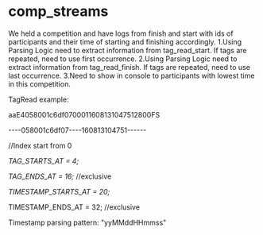 # comp_streams

We held a competition and have logs from finish and start with ids of participants and their time of starting and finishing accordingly. 
1.Using Parsing Logic need to extract information from tag_read_start. If tags are repeated, need to use first occurrence.
2.Using Parsing Logic need to extract information from tag_read_finish. If tags are repeated, need to use last occurrence. 
3.Need to show in console to participants with lowest time in this competition.


TagRead example:

aaE4058001c6df0700011608131047512800FS

----058001c6df07----160813104751------



//Index start from 0

*TAG_STARTS_AT = 4;*

*TAG_ENDS_AT = 16;* //exclusive

*TIMESTAMP_STARTS_AT = 20;*

TIMESTAMP_ENDS_AT = 32; //exclusive 

Timestamp parsing pattern: "yyMMddHHmmss" 

